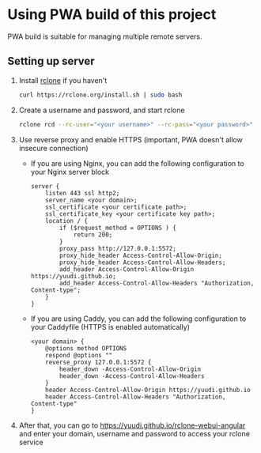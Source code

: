 # Using PWA build of this project

PWA build is suitable for managing multiple remote servers.

## Setting up server

1.  Install [rclone](https://rclone.org/) if you haven't

    ```bash
    curl https://rclone.org/install.sh | sudo bash
    ```

1.  Create a username and password, and start rclone

    ```bash
    rclone rcd --rc-user="<your username>" --rc-pass="<your password>" --rc-addr=127.0.0.1:5572
    ```

1.  Use reverse proxy and enable HTTPS (important, PWA doesn't allow insecure connection)

    - If you are using Nginx, you can add the following configuration to your Nginx server block

      ```nginx
      server {
          listen 443 ssl http2;
          server_name <your domain>;
          ssl_certificate <your certificate path>;
          ssl_certificate_key <your certificate key path>;
          location / {
              if ($request_method = OPTIONS ) {
                  return 200;
              }
              proxy_pass http://127.0.0.1:5572;
              proxy_hide_header Access-Control-Allow-Origin;
              proxy_hide_header Access-Control-Allow-Headers;
              add_header Access-Control-Allow-Origin https://yuudi.github.io;
              add_header Access-Control-Allow-Headers "Authorization, Content-type";
          }
      }
      ```

    - If you are using Caddy, you can add the following configuration to your Caddyfile (HTTPS is enabled automatically)

      ```Caddyfile
      <your domain> {
          @options method OPTIONS
          respond @options ""
          reverse_proxy 127.0.0.1:5572 {
              header_down -Access-Control-Allow-Origin
              header_down -Access-Control-Allow-Headers
          }
          header Access-Control-Allow-Origin https://yuudi.github.io
          header Access-Control-Allow-Headers "Authorization, Content-type"
      }
      ```

1.  After that, you can go to <https://yuudi.github.io/rclone-webui-angular> and enter your domain, username and password to access your rclone service
